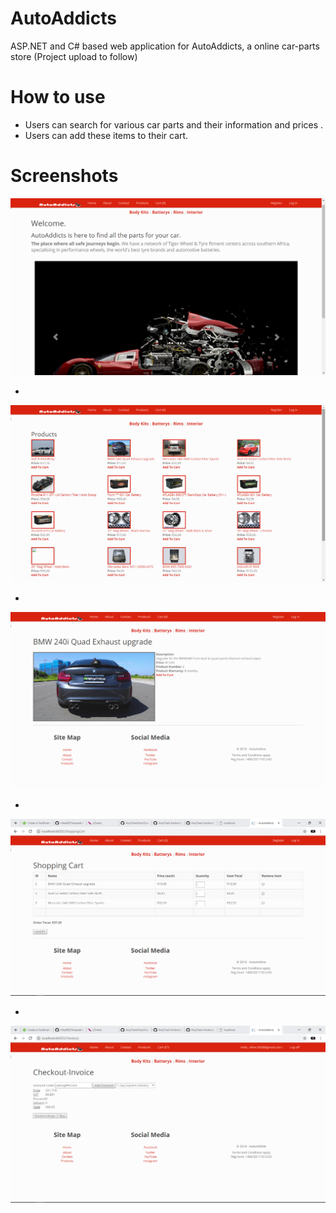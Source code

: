 # AutoAddicts

ASP.NET and C# based web application for AutoAddicts, a online car-parts store
(Project upload to follow)

# How to use

- Users can search for various car parts and their information and prices .
- Users can add these items to their cart.

# Screenshots

![alt text](assets/1.png "Home")

-

![alt text](assets/2.png "Products")

-

![alt text](assets/3.png "Detailed Info")

-

![alt text](assets/4.png "Cart")

-

![alt text](assets/5.png "Checkout")


